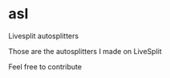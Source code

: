 # asl
Livesplit autosplitters

Those are the autosplitters I made on LiveSplit

Feel free to contribute
